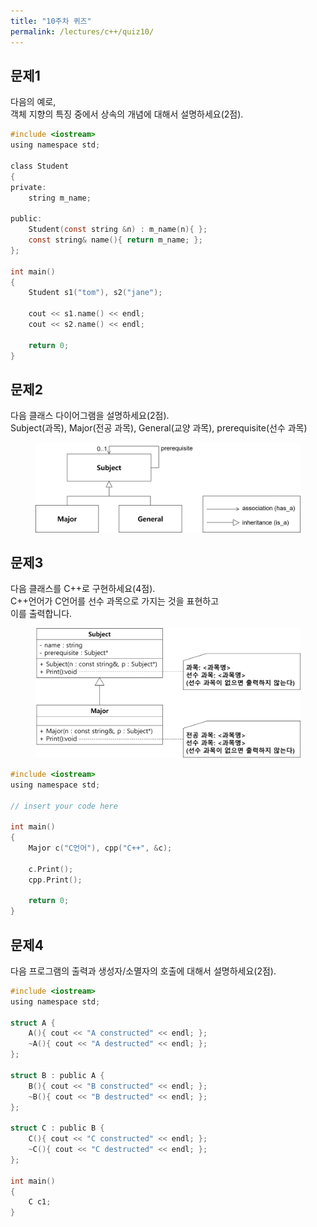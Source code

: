 ```yaml
---
title: "10주차 퀴즈"
permalink: /lectures/c++/quiz10/
---
```


## 문제1
다음의 예로,<br />객체 지향의 특징 중에서 상속의 개념에 대해서 설명하세요(2점).

```c
#include <iostream>
using namespace std;

class Student
{
private:
    string m_name;

public:
    Student(const string &n) : m_name(n){ };
    const string& name(){ return m_name; };
};

int main()
{
    Student s1("tom"), s2("jane");

    cout << s1.name() << endl;
    cout << s2.name() << endl;

    return 0;
}
```

## 문제2
다음 클래스 다이어그램을 설명하세요(2점).<br />
Subject(과목), Major(전공 과목), General(교양 과목), prerequisite(선수 과목)

<figure>
  <img src="/assets/images/class_diagram_courses.png">
</figure>

## 문제3
다음 클래스를 C++로 구현하세요(4점).<br />
C++언어가 C언어를 선수 과목으로 가지는 것을 표현하고<br />
이를 출력합니다.

<figure>
  <img src="/assets/images/class_diagram_courses2.png">
</figure>

```c
#include <iostream>
using namespace std;

// insert your code here

int main()
{
    Major c("C언어"), cpp("C++", &c);

    c.Print();
    cpp.Print();

    return 0;
}
```

## 문제4
다음 프로그램의 출력과 생성자/소멸자의 호출에 대해서 설명하세요(2점).

```c
#include <iostream>
using namespace std;

struct A {
    A(){ cout << "A constructed" << endl; };
    ~A(){ cout << "A destructed" << endl; };
};

struct B : public A {
    B(){ cout << "B constructed" << endl; };
    ~B(){ cout << "B destructed" << endl; };
};

struct C : public B {
    C(){ cout << "C constructed" << endl; };
    ~C(){ cout << "C destructed" << endl; };
};

int main()
{
    C c1;
}
```
